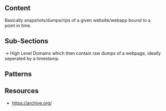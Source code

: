 ## Content

Basically snapshots/dumps/rips of a given website/webapp bound to a point in time.

## Sub-Sections

→ High Level Domains which then contain raw dumps of a webpage, ideally seperated by a timestamp.

## Patterns

## Resources

- https://archive.org/
